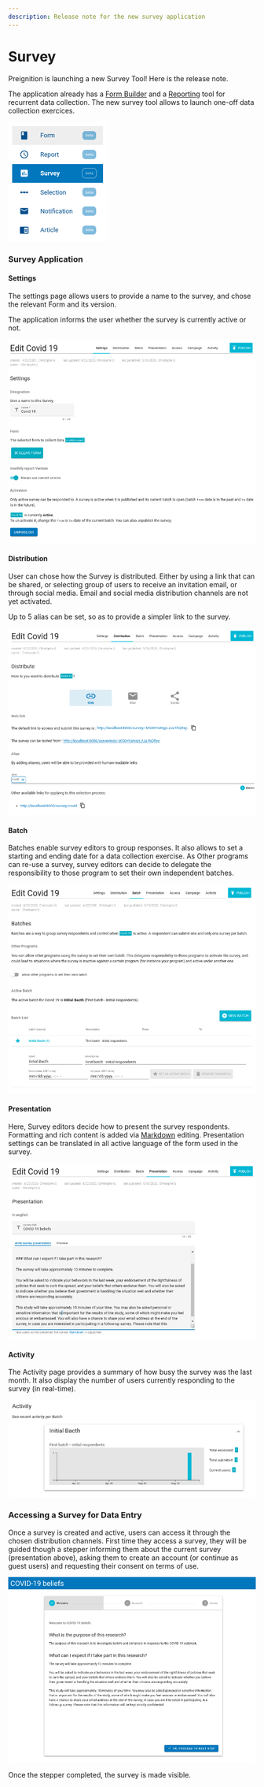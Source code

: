 ```yaml
---
description: Release note for the new survey application
---
```


# Survey

Preignition is launching a new Survey Tool! Here is the release note.

The application already has a [Form Builder](form-builder/) and a [Reporting](reporting.md) tool for recurrent data collection. The new survey tool allows to launch one-off data collection exercices. 

![Accessing Survey tool through resource page.](../.gitbook/assets/menu.png)

### Survey Application

#### Settings

The settings page allows users to provide a name to the survey, and chose the relevant Form and its version. 

The application informs the user whether the survey is currently active or not. 

![Survey application main page: settings.](../.gitbook/assets/settings.png)

#### Distribution

User can chose how the Survey is distributed. Either by using a link that can be shared, or selecting group of users to receive an invitation email, or through social media. Email and social media distribution channels are not yet activated. 

Up to 5 alias can be set, so as to provide a simpler link to the survey.

![Set how the survey is distributed.](../.gitbook/assets/distribution.png)

#### Batch

Batches enable survey editors to group responses. It also allows to set a starting and ending date for a data collection exercise. As Other programs can re-use a survey, survey editors can decide to delegate the responsibility to those program to set their own independent batches.

![Batch tool to group survey responses, or set start and end date](../.gitbook/assets/batch.png)

#### Presentation

Here, Survey editors decide how to present the survey respondents. Formatting and rich content is added via [Markdown](https://en.wikipedia.org/wiki/Markdown) editing. Presentation settings can be translated in all active language of the form used in the survey. 

![Inform respondents about the Survey they are going to fill-in.](../.gitbook/assets/presentation.png)

#### Activity

The Activity page provides a summary of how busy the survey was the last month. It also display the number of users currently responding to the survey \(in real-time\).

![Summary of survey activity for last month, with number of users currently accessing the survey.](../.gitbook/assets/activity.png)

### Accessing a Survey for Data Entry

Once a survey is created and active, users can access it through the chosen distribution channels. First time they access a survey, they will be guided though a stepper informing them about the current survey \(presentation above\), asking them to create an account \(or continue as guest users\) and requesting their consent on terms of use. 

![Survey Landing stepper \(first time a user access a survey\).](../.gitbook/assets/stepper.png)

Once the stepper completed, the survey is made visible.



